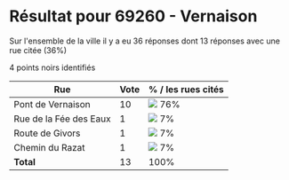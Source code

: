 # Résultat pour 69260 - Vernaison

Sur l'ensemble de la ville il y a eu 36 réponses dont 13 réponses avec une rue citée (36%)

4 points noirs identifiés

| Rue | Vote | % / les rues cités|
|-----|------|-------------------|
| Pont de Vernaison | 10 | <img src="../../img/bar_76.gif" />&nbsp;76%|
| Rue de la Fée des Eaux | 1 | <img src="../../img/bar_7.gif" />&nbsp;7%|
| Route de Givors | 1 | <img src="../../img/bar_7.gif" />&nbsp;7%|
| Chemin du Razat | 1 | <img src="../../img/bar_7.gif" />&nbsp;7%|
| **Total** | 13 | 100%|
